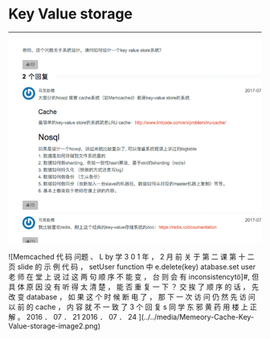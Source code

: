 # Key Value storage 



---

![](../../media/Memeory-Cache-Key-Value-storage-image1.png)



![Memcached 代 码 问题 、 L by 学 3 0 1 年 ， 2 月 前 关 于 第 二 课 第 十 二 页 slide 的 示 例 代 码 ， setUser function 中 e.delete(key) atabase.set user 老 师 在 堂 上 说 过 这 两 句 顺 序 不 能 变 ， 台 则 会 有 inconsistencytö]#, 但 具 体 原 因 没 有 听 得 太 清 楚 ， 能 否 重 复 一 下 ？ 交 挨 了 顺 序 的 话 ， 先 改 变 database ， 如 果 这 个 时 候 断 电 了 ， 那 下 一 次 访 问 仍 然 先 访 问 以 前 的 cache ， 内 容 就 不 一 致 了 3 个 回 复 s 同 学 东 邪 黄 药 用 楼 上 正 解 。 2016 ． 07 ． 21 2016 ． 07 ． 24 ](../../media/Memeory-Cache-Key-Value-storage-image2.png)




